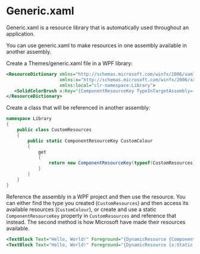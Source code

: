 # Generic.xaml

Generic.xaml is a resource library that is automatically used throughout an application.

You can use generic.xaml to make resources in one assembly available in another assembly.

Create a Themes/generic.xaml file in a WPF library:

```xml
<ResourceDictionary xmlns="http://schemas.microsoft.com/winfx/2006/xaml/presentation"
                    xmlns:x="http://schemas.microsoft.com/winfx/2006/xaml"
                    xmlns:local="clr-namespace:Library">
   <SolidColorBrush x:Key="{ComponentResourceKey TypeInTargetAssembly={x:Type local:CustomResources},ResourceId=CustomColour}" Color="Blue"/>
</ResourceDictionary>
```

Create a class that will be referenced in another assembly:

```csharp
namespace Library
{
    public class CustomResources
    {
        public static ComponentResourceKey CustomColour
        {
            get
            {
                return new ComponentResourceKey(typeof(CustomResources), "CustomColour");
            }
        }
    }
}
```

Reference the assembly in a WPF project and then use the resource. You can either find the type you created (`CustomResources`) and then access its available resources (`CustomColour`), or create and use a static `ComponentResourceKey` property in `CustomResources` and reference that instead. The second method is how Microsoft have made their resources available.

```xml
<TextBlock Text="Hello, World!" Foreground="{DynamicResource {ComponentResourceKey TypeInTargetAssembly={x:Type res:CustomResources}, ResourceId=CustomColour}}" />
<TextBlock Text="Hello, World!" Foreground="{DynamicResource {x:Static res:CustomResources.CustomColour}}" />
```
<!--stackedit_data:
eyJoaXN0b3J5IjpbMTgyMzk1NDE0XX0=
-->